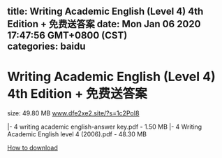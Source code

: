 
title: Writing Academic English (Level 4) 4th Edition + 免费送答案
date: Mon Jan 06 2020 17:47:56 GMT+0800 (CST)    
categories: baidu
---

# Writing Academic English (Level 4) 4th Edition + 免费送答案
size: 49.80 MB
 www.dfe2xe2.site/?s=1c2PoI8
 
|- 4 writing academic english-answer key.pdf - 1.50 MB
|- 4 Writing Academic English level 4 (2006).pdf - 48.30 MB

[How to download](https://bpcam.bemobtrk.com/go/2ceec3aa-1ca2-46d6-b9ff-aaa5c184517c?jno=1403)